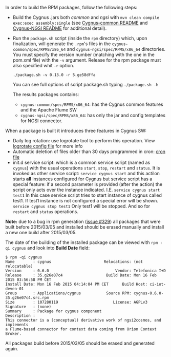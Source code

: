 In order to build the RPM packages, follow the following steps:

* Build the Cygnus .jars both _common_ and _ngsi_ with `mvn clean compile exec:exec assembly:single` (see [Cygnus-common README](../cygnus-common/README.md) 
  and [Cygnus-NGSI README](../cygnus-ngsi/README.md) for additional detail).
* Run the `package.sh` script (inside the `rpm` directory) which, upon finalization, will generate the `.rpm`'s
  files in the `cygnus-common/spec/RPMS/x86_64` and `cygnus-ngsi/spec/RPMS/x86_64` directories. You must specify the version number (matching with the one in the pom.xml
  file) with the `-v` argument. Release for the rpm package must also specified whit `-r` option.
  ```
  ./package.sh -v 0.13.0 -r 5.ge58dffa
  ```
  You can see full options of script package.sh typing `./package.sh -h`

  The results packages contains:

  - `cygnus-common/spec/RPMS/x86_64`: has the Cygnus common features and the Apache Flume SW
  - `cygnus-ngsi/spec/RPMS/x86_64`: has only the jar and config templates for NGSI connector.

When a package is built it introduces three features in Cygnus SW:

* Daily log rotation: use logrotate tool to perform this operation. View
  [logrotate config file](rpm/SOURCES/logrotate.d/logrotate-cygnus-daily) for more info
* Automatic deletion of files older than 30 days programmed in cron:
  [cron file](rpm/SOURCES/cron.d/cleanup_old_cygnus_logfiles)
* init.d service script: which is a common service script (named as `cygnus`) with the usual operations
  `start`, `stop`, `restart` and `status`. It is invoked as other service script: `service cygnus start`
  and this actilon starts **all** instances configured for Cygnus but service script has a special
  feature: if a second parameter is provided (after the action) the script only acts over the
  instance indicated. I.E.
  `service cygnus start test1` In this case service script tries to start instance of cygnus called test1. If test1
  instance is not configured a special error will be shown.
  `service cygnus stop test1` Only test1 will be stopped. And so for `restart` and `status` operations.

**Note:** due to a bug in rpm generation ([issue #329](https://github.com/telefonicaid/fiware-cygnus/issues/329)) all packages
that were built before 2015/03/05 and installed should be erased manually and install a new one build after 2015/03/05.

The date of the building of the installed package can be viewed with `rpm -qi cygnus` and look into **Build Date** field:

```shell
$ rpm -qi cygnus
Name        : cygnus                       Relocations: (not relocatable)
Version     : 0.6.0                             Vendor: Telefonica I+D
Release     : 35.g26e07c4                   Build Date: Mon 16 Feb 2015 03:56:58 PM CET
Install Date: Mon 16 Feb 2015 04:14:04 PM CET      Build Host: ci-iot-deven-01
Group       : Applications/cygnus           Source RPM: cygnus-0.6.0-35.g26e07c4.src.rpm
Size        : 107280119                        License: AGPLv3
Signature   : (none)
Summary     : Package for cygnus component
Description :
This connector is a (conceptual) derivative work of ngsi2cosmos, and implements
a Flume-based connector for context data coming from Orion Context Broker.
```

All packages build before 2015/03/05 should be erased and generated again.
